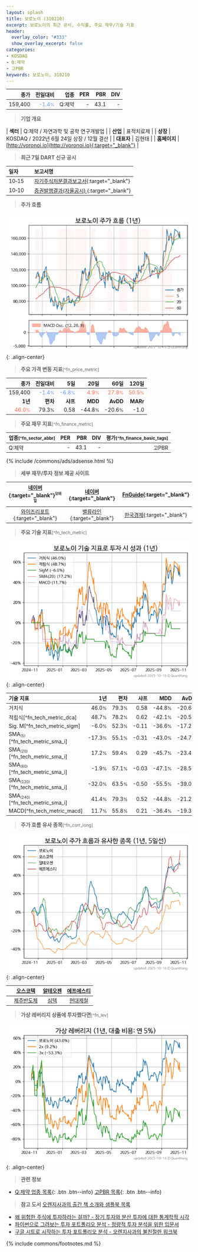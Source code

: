 ```yaml
---
layout: splash
title: 보로노이 (310210)
excerpt: 보로노이의 최근 공시, 수익률, 주요 재무/기술 지표
header:
  overlay_color: "#333"
  show_overlay_excerpt: false
categories:
- KOSDAQ
- Q:제약
- 고PBR
keywords: 보로노이, 310210
---
```


| **종가** | **전일대비** | **업종** | **PER** | **PBR** | **DIV** |
| -------: | -----------: | -------: | ------: | ------: | ------: |
| 159,400 | <span style="color: cornflowerblue">-1.4<small>%</small></span> | Q:제약 | - | 43.1 | - |

<!-- more -->


> **기업 개요**<a id="company"></a>

| <span style="white-space:nowrap;">**섹터**</span> | Q:제약 / 자연과학 및 공학 연구개발업 |
| <span style="white-space:nowrap;">**산업**</span> | 표적치료제 |
| <span style="white-space:nowrap;">**상장**</span> | KOSDAQ / 2022년 6월 24일 상장 / 12월 결산 |
| <span style="white-space:nowrap;">**대표자**</span> | 김현태 |
| <span style="white-space:nowrap;">**홈페이지**</span> | [http://voronoi.io](http://voronoi.io){:target="_blank"} |


> **최근 7일 DART 신규 공시**<a id="dart"></a>

| **일자** |      | **보고서명** |
| :------- | :--- | :----------- |
| 10&#x2011;15 | | [자기주식처분결과보고서](https://dart.fss.or.kr/dsaf001/main.do?rcpNo=20251015000046){:target="_blank"} |
| 10&#x2011;10 | | [증권발행결과(자율공시)              ](https://dart.fss.or.kr/dsaf001/main.do?rcpNo=20251010900427){:target="_blank"} |


> **주가 흐름**<a id="price"></a>

![310210](/stock/images/310210.png){: .align-center}


> **주요 가격 변동 지표**<small>[^fn_price_metric]</small>

| **종가** | **전일대비** | **5일** | **20일** | **60일** | **120일** |
| -------: | -----------: | ------: | -------: | -------: | --------: |
| 159,400 | <span style="color: cornflowerblue">-1.4<small>%</small></span> | <span style="color: cornflowerblue">-6.8<small>%</small></span> | <span style="color: tomato">4.9<small>%</small></span> | <span style="color: tomato">27.8<small>%</small></span> | <span style="color: tomato">50.5<small>%</small></span> |
| **1년** | **편차** | **샤프** | **MDD** | **AvDD** | **MARr** |
| <span style="color: tomato">46.0<small>%</small></span> | 79.3<small>%</small> | 0.58 | -44.8<small>%</small> | -20.6<small>%</small> | -1.0 |


> **주요 재무 지표**<small>[^fn_finance_metric]</small>

| **업종**<small>[^fn_sector_abbr]</small> | **PER** | **PBR** | **DIV** | **평가**<small>[^fn_finance_basic_tags]</small> |
| :--------------------------------------- | ------: | ------: | ------: | ----------------------------------------------: |
| Q:제약 | - | 43.1 | - | 고PBR |



{% include /commons/ads/adsense.html %}

> **세부 재무/투자 정보 제공 사이트**

| [네이버](https://m.stock.naver.com/domestic/stock/310210/finance/summary){:target="_blank"}<sup><small>모바일</small></sup> | [네이버](https://finance.naver.com/item/coinfo.naver?code=310210){:target="_blank"} | [FnGuide](https://comp.fnguide.com/SVO2/ASP/SVD_Invest.asp?gicode=A310210&MenuYn=Y){:target="_blank"} |
| :---: | :---: | :---: |
| [와이즈리포트](https://comp.wisereport.co.kr/company/c1040001.aspx?cmp_cd=310210){:target="_blank"} | [밸류라인](https://www.valueline.co.kr/finance/summary/310210){:target="_blank"} | [한국경제](https://markets.hankyung.com/stock/310210/financial-summary){:target="_blank"} |


> **주요 기술 지표**<small>[^fn_tech_metric]</small>


![310210](/stock/images/310210_tech.png){: .align-center}

| **기술 지표** | **1년** | **편차** | **샤프** | **MDD** | **AvDD** |
| :------------ | ------: | -----------: | -------: | ------: | -------: |
| 거치식 | 46.0<small>%</small> | 79.3<small>%</small> | 0.58 | -44.8<small>%</small> | -20.6<small>%</small> |
| 적립식[^fn_tech_metric_dca] | 48.7<small>%</small> | 78.2<small>%</small> | 0.62 | -42.1<small>%</small> | -20.5<small>%</small> |
| Sig. M[^fn_tech_metric_sigm] | -6.0<small>%</small> | 52.3<small>%</small> | -0.11 | -36.6<small>%</small> | -17.2<small>%</small> |
| SMA<small><sub>(5)</sub></small>[^fn_tech_metric_sma_i] | -17.3<small>%</small> | 55.1<small>%</small> | -0.31 | -43.0<small>%</small> | -24.7<small>%</small> |
| SMA<small><sub>(20)</sub></small>[^fn_tech_metric_sma_i] | 17.2<small>%</small> | 59.4<small>%</small> | 0.29 | -45.7<small>%</small> | -23.4<small>%</small> |
| SMA<small><sub>(60)</sub></small>[^fn_tech_metric_sma_i] | -1.9<small>%</small> | 57.1<small>%</small> | -0.03 | -47.1<small>%</small> | -28.5<small>%</small> |
| SMA<small><sub>(120)</sub></small>[^fn_tech_metric_sma_i] | -32.0<small>%</small> | 63.5<small>%</small> | -0.50 | -55.5<small>%</small> | -39.0<small>%</small> |
| SMA<small><sub>(240)</sub></small>[^fn_tech_metric_sma_i] | 41.4<small>%</small> | 79.3<small>%</small> | 0.52 | -44.8<small>%</small> | -21.2<small>%</small> |
| MACD[^fn_tech_metric_macd] | 11.7<small>%</small> | 55.8<small>%</small> | 0.21 | -36.4<small>%</small> | -19.3<small>%</small> |


> **주가 흐름 유사 종목**<a id="corr"></a><small>[^fn_corr_long]</small>

![310210](/stock/images/310210_corr.png){: .align-center}

|       | [오스코텍](/039200/) | [알테오젠](/196170/) | [에프에스티](/036810/) |
| :---: | :------------------------------------: | :------------------------------------: | :------------------------------------: |
|       | [제주반도체](/080220/) | [심텍](/222800/) | [현대제철](/004020/) |


> **가상 레버리지 상품에 투자했다면**<a id="2x"></a><small>[^fn_lev]</small>

![310210](/stock/images/310210_2x.png){: .align-center}


> **관련 정보**

- [Q:제약 업종 목록](/stats/sector/kosdaq_업종_제약_종목/){: .btn .btn--info} [고PBR 목록](/fn/fn_high_pbr/){: .btn .btn--info}

> **참고 도서** [오렌지사과의 출간 책 소개와 샘플북 목록](https://kongdori.tistory.com/691)

- [왜 위험한 주식에 투자하라는 걸까? - 장기 투자와 분산 투자에 대한 통계학적 시각](https://kongdori.tistory.com/421)
- [파이썬으로 그려보는 투자 포트폴리오 분석  - 정량적 투자 분석을 위한 입문서](https://kongdori.tistory.com/643)
- [구글 시트로 시작하는 투자 포트폴리오 분석 - 오렌지사과의 불친절한 워크북](https://kongdori.tistory.com/449)


{% include commons/footnotes.md %}